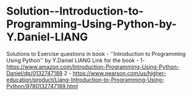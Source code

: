 # Solution--Introduction-to-Programming-Using-Python-by-Y.Daniel-LIANG
Solutions to Exercise questions in book - ''Introduction to Programming Using Python'' by Y.Daniel LIANG
Link for the book -
1- https://www.amazon.com/Introduction-Programming-Using-Python-Daniel/dp/0132747189
2 - https://www.pearson.com/us/higher-education/product/Liang-Introduction-to-Programming-Using-Python/9780132747189.html
